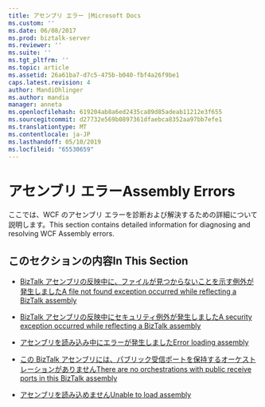 ```yaml
---
title: アセンブリ エラー |Microsoft Docs
ms.custom: ''
ms.date: 06/08/2017
ms.prod: biztalk-server
ms.reviewer: ''
ms.suite: ''
ms.tgt_pltfrm: ''
ms.topic: article
ms.assetid: 26a61ba7-d7c5-475b-b040-fbf4a26f9be1
caps.latest.revision: 4
author: MandiOhlinger
ms.author: mandia
manager: anneta
ms.openlocfilehash: 619204ab8a6ed2435ca89d85adeab11212e3f655
ms.sourcegitcommit: d27732e569b0897361dfaebca8352aa97bb7efe1
ms.translationtype: MT
ms.contentlocale: ja-JP
ms.lasthandoff: 05/10/2019
ms.locfileid: "65530659"
---
```

# <a name="assembly-errors"></a><span data-ttu-id="12011-102">アセンブリ エラー</span><span class="sxs-lookup"><span data-stu-id="12011-102">Assembly Errors</span></span>
<span data-ttu-id="12011-103">ここでは、WCF のアセンブリ エラーを診断および解決するための詳細について説明します。</span><span class="sxs-lookup"><span data-stu-id="12011-103">This section contains detailed information for diagnosing and resolving WCF Assembly errors.</span></span>  
  
## <a name="in-this-section"></a><span data-ttu-id="12011-104">このセクションの内容</span><span class="sxs-lookup"><span data-stu-id="12011-104">In This Section</span></span>  
  
-   [<span data-ttu-id="12011-105">BizTalk アセンブリの反映中に、ファイルが見つからないことを示す例外が発生しました</span><span class="sxs-lookup"><span data-stu-id="12011-105">A file not found exception occurred while reflecting a BizTalk assembly</span></span>](../core/a-file-not-found-exception-occurred-while-reflecting-a-biztalk-assembly.md)  
  
-   [<span data-ttu-id="12011-106">BizTalk アセンブリの反映中にセキュリティ例外が発生しました</span><span class="sxs-lookup"><span data-stu-id="12011-106">A security exception occurred while reflecting a BizTalk assembly</span></span>](../core/a-security-exception-occurred-while-reflecting-a-biztalk-assembly.md)  
  
-   [<span data-ttu-id="12011-107">アセンブリを読み込み中にエラーが発生しました</span><span class="sxs-lookup"><span data-stu-id="12011-107">Error loading assembly</span></span>](../core/error-loading-assembly.md)  
  
-   [<span data-ttu-id="12011-108">この BizTalk アセンブリには、パブリック受信ポートを保持するオーケストレーションがありません</span><span class="sxs-lookup"><span data-stu-id="12011-108">There are no orchestrations with public receive ports in this BizTalk assembly</span></span>](../core/there-are-no-orchestrations-with-public-receive-ports-in-this-biztalk-assembly.md)  
  
-   [<span data-ttu-id="12011-109">アセンブリを読み込めません</span><span class="sxs-lookup"><span data-stu-id="12011-109">Unable to load assembly</span></span>](../core/unable-to-load-assembly.md)